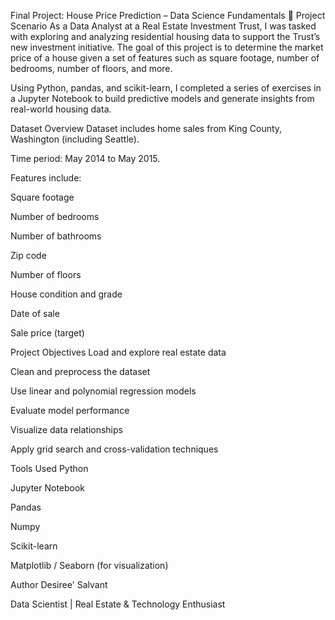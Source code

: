Final Project: House Price Prediction – Data Science Fundamentals
🧩 Project Scenario
As a Data Analyst at a Real Estate Investment Trust, I was tasked with exploring and analyzing residential housing data to support the Trust’s new investment initiative. The goal of this project is to determine the market price of a house given a set of features such as square footage, number of bedrooms, number of floors, and more.

Using Python, pandas, and scikit-learn, I completed a series of exercises in a Jupyter Notebook to build predictive models and generate insights from real-world housing data.

Dataset Overview
Dataset includes home sales from King County, Washington (including Seattle).

Time period: May 2014 to May 2015.

Features include:

Square footage

Number of bedrooms

Number of bathrooms

Zip code

Number of floors

House condition and grade

Date of sale

Sale price (target)

Project Objectives
Load and explore real estate data

Clean and preprocess the dataset

Use linear and polynomial regression models

Evaluate model performance

Visualize data relationships

Apply grid search and cross-validation techniques

Tools Used
Python

Jupyter Notebook

Pandas

Numpy

Scikit-learn

Matplotlib / Seaborn (for visualization)

Author
Desiree' Salvant

Data Scientist | Real Estate & Technology Enthusiast




